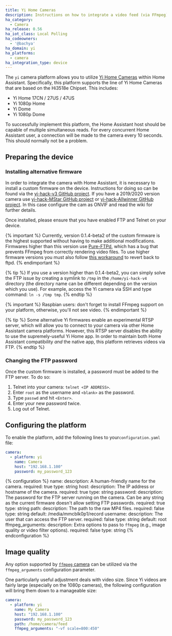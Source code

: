 ```yaml
---
title: Yi Home Cameras
description: Instructions on how to integrate a video feed (via FFmpeg) as a camera within Home Assistant.
ha_category:
  - Camera
ha_release: 0.56
ha_iot_class: Local Polling
ha_codeowners:
  - '@bachya'
ha_domain: yi
ha_platforms:
  - camera
ha_integration_type: device
---
```


The `yi` camera platform allows you to utilize [Yi Home Cameras](https://www.yitechnology.com/) within Home Assistant. Specifically, this platform supports the line of Yi Home Cameras that are based on the Hi3518e Chipset. This includes:

- Yi Home 17CN / 27US / 47US
- Yi 1080p Home
- Yi Dome
- Yi 1080p Dome

To successfully implement this platform, the Home Assistant host should be capable of multiple simultaneous reads. For every concurrent Home Assistant user, a connection will be made to the camera every 10 seconds. This should normally not be a problem.

## Preparing the device

### Installing alternative firmware

In order to integrate the camera with Home Assistant, it is necessary to install a custom firmware on the device. Instructions for doing so can be found via the [yi-hack-v3 GitHub project](https://github.com/shadow-1/yi-hack-v3).
If you have a 2019/2020 version camera use [yi-hack-MStar GitHub project](https://github.com/roleoroleo/yi-hack-MStar) or [yi-hack-Allwinner GitHub project](https://github.com/roleoroleo/yi-hack-Allwinner). In this case configure the cam as ONVIF and read the wiki for further details.

Once installed, please ensure that you have enabled FTP and Telnet on your device.

{% important %}
Currently, version 0.1.4-beta2 of the custom firmware is the highest supported without having to make additional modifications. Firmwares higher than this version use [Pure-FTPd](https://www.pureftpd.org/project/pure-ftpd), which has a bug that prevents FFmpeg from correctly rendering video files. To use higher firmware versions you must also follow [this workaround](https://github.com/shadow-1/yi-hack-v3/issues/129#issuecomment-361723075) to revert back to ftpd.
{% endimportant %}

{% tip %}
If you use a version higher than 0.1.4-beta2, you can simply solve the FTP issue by creating a symlink to `/tmp` in the `/home/yi-hack-v4` directory (the directory name can be different depending on the version which you use). For example, access the Yi camera via SSH and type command: `ln -s /tmp tmp`.
{% endtip %}

{% important %}
Raspbian users: don't forget to install FFmpeg support on your platform, otherwise, you'll not see video.
{% endimportant %}

{% tip %}
Some alternative Yi firmwares enable an experimental RTSP server, which will allow you to connect to your camera via other Home Assistant camera platforms. However, this RTSP server disables the ability to use the supremely-useful Yi Home app. In order to maintain both Home Assistant compatibility _and_ the native app, this platform retrieves videos via FTP.
{% endtip %}

### Changing the FTP password

Once the custom firmware is installed, a password must be added to the FTP
server. To do so:

1. Telnet into your camera: `telnet <IP ADDRESS>`.
2. Enter `root` as the username and `<blank>` as the password.
3. Type `passwd` and hit `<Enter>`.
4. Enter your new password twice.
5. Log out of Telnet.

## Configuring the platform

To enable the platform, add the following lines to your`configuration.yaml` file:

```yaml
camera:
  - platform: yi
    name: Camera
    host: "192.168.1.100"
    password: my_password_123
```

{% configuration %}
name:
  description: A human-friendly name for the camera.
  required: true
  type: string
host:
  description: The IP address or hostname of the camera.
  required: true
  type: string
password:
  description: The password for the FTP server running on the camera. Can be any string as the current firmware doesn't allow setting FTP passwords.
  required: true
  type: string
path:
  description: The path to the raw MP4 files.
  required: false
  type: string
  default: /media/mmcblk0p1/record
username:
  description: The user that can access the FTP server.
  required: false
  type: string
  default: root
ffmpeg_arguments:
  description: Extra options to pass to `ffmpeg` (e.g., image quality or video filter options).
  required: false
  type: string
{% endconfiguration %}

## Image quality

Any option supported by [`ffmpeg` camera](/integrations/camera.ffmpeg/) can be utilized via the `ffmpeg_arguments` configuration parameter.

One particularly useful adjustment deals with video size. Since Yi videos are fairly large (especially on the 1080p cameras), the following configuration will bring them down to a manageable size:

```yaml
camera:
  - platform: yi
    name: My Camera
    host: "192.168.1.100"
    password: my_password_123
    path: /home/camera/feed
    ffmpeg_arguments: "-vf scale=800:450"
```
